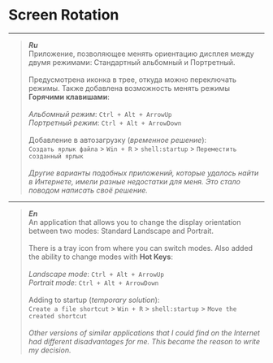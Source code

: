 # Screen Rotation

---

> ___Ru___\
> Приложение, позволяющее менять ориентацию дисплея между двумя режимами: Стандартный альбомный и Портретный.\
\
> Предусмотрена иконка в трее, откуда можно переключать режимы. Также добавлена возможность менять режимы __Горячими клавишами__:\
\
_Альбомный режим_: `Ctrl + Alt + ArrowUp`\
_Портретный режим_: `Ctrl + Alt + ArrowDown`\
\
Добавление в автозагрузку (_временное решение_):\
`Создать ярлык файла` > `Win + R` > `shell:startup` > `Переместить созданный ярлык`\
\
_Другие варианты подобных приложений, которые удалось найти в Интернете, имели разные недостатки для меня. Это стало поводом написать своё решение._

---

> ___En___\
> An application that allows you to change the display orientation between two modes: Standard Landscape and Portrait.\
\
> There is a tray icon from where you can switch modes. Also added the ability to change modes with __Hot Keys__:\
\
_Landscape mode_: `Ctrl + Alt + ArrowUp`\
_Portrait mode_: `Ctrl + Alt + ArrowDown`\
\
Adding to startup (_temporary solution_):\
`Create a file shortcut` > `Win + R` > `shell:startup` > `Move the created shortcut`\
\
_Other versions of similar applications that I could find on the Internet had different disadvantages for me. This became the reason to write my decision._
